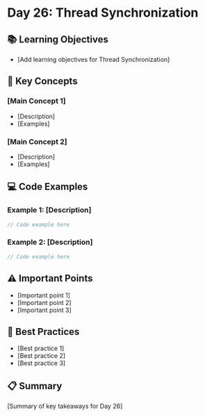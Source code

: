 # Day 26: Thread Synchronization

## 📚 Learning Objectives
- [Add learning objectives for Thread Synchronization]

## 🔧 Key Concepts

### [Main Concept 1]
- [Description]
- [Examples]

### [Main Concept 2]
- [Description]
- [Examples]

## 💻 Code Examples

### Example 1: [Description]
```java
// Code example here
```

### Example 2: [Description]
```java
// Code example here
```

## ⚠️ Important Points
- [Important point 1]
- [Important point 2]
- [Important point 3]

## 🎯 Best Practices
- [Best practice 1]
- [Best practice 2]
- [Best practice 3]

## 📋 Summary
[Summary of key takeaways for Day 26]
